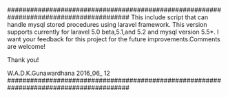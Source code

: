########################################################################################
This include script that can handle mysql stored procedures using laravel framework.
This version supports currently for laravel 5.0 beta,5.1,and 5.2 and mysql version 5.5*.
I want your feedback for this project for the future improvements.Comments are welcome! 

Thank you!

W.A.D.K.Gunawardhana
2016_06_ 12
########################################################################################